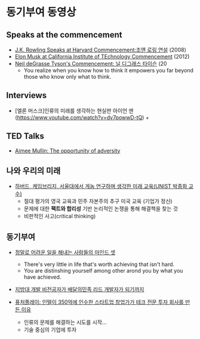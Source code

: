 # 동기부여 동영상 


## Speaks at the commencement

* [J.K. Rowling Speaks at Harvard Commencement:조앤 로링 연설](https://www.youtube.com/watch?v=F-ASkoDyvko) (2008)
* [Elon Musk at California Institute of TEchnology Commencement](https://www.youtube.com/watch?v=MxZpaJK74Y4) (2012)
* [Neil deGrasse Tyson's Commencement: 닐 디그래스 타이슨](https://www.youtube.com/watch?v=dGJya2dpjko) (20
     - You realize when you know how to think it empowers you far beyond those who know only what to think. 
     
## Interviews

* [엘론 머스크]인류의 미래를 생각하는 현실판 아이언 맨(https://www.youtube.com/watch?v=dv7powwD-tQ)
  + 

## TED Talks

* [Aimee Mullin: The opportunity of adversity](https://www.youtube.com/watch?v=dTwXeZ4GkzI)


## 나와 우리의 미래

* [하버드, 케임브리지, 서울대에서 게놈 연구하며 생각한 미래 교육(UNIST 박종화 교수)](https://www.youtube.com/watch?v=tbjBSYthRY4) 
  + 절대 평가의 영국 교육과 민주 자본주의 추구 미국 교육 (기업가 정신) 
  + 문제에 대한 **팩트와 합리성** 기반 논리적인 논쟁을 통해 해결책을 찾는 것
  * 비판적인 사고(critical thinking)
  
## 동기부여
 
* [정말로 어려운 일을 해내는 사람들의 마인드 셋](https://www.youtube.com/watch?v=JeW7kNLizbA)
  + There's very little in life that's worth achieving that isn't hard.
  + You are distinshing yourself among other arond you by what you have achieved.
 
* [지방대 개발 비전공자가 배달의민족 리드 개발자가 되기까지](https://www.youtube.com/watch?v=V9AGvwPmnZU)

* [퓨처플레이: 인텔이 350억에 인수한 스타트업 창업가가 테크 전문 투자 회사를 만든 이유](https://www.youtube.com/watch?v=qNd18juwqes)
  + 인류의 문제를 해결하는 시도를 시작... 
  + 기술 중심의 기업에 투자

  
   
